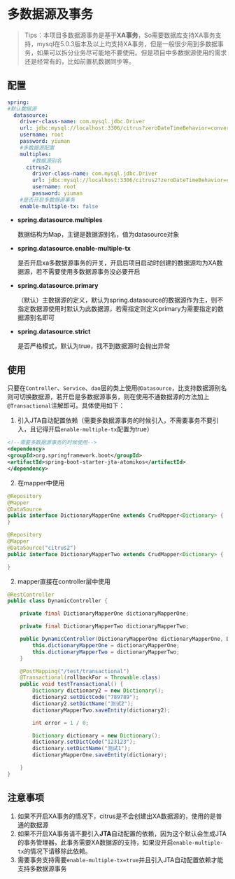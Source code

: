 # 多数据源及事务

> Tips：本项目多数据源事务是基于**XA事务**，So需要数据库支持XA事务支持，mysql在5.0.3版本及以上均支持XA事务，但是一般很少用到多数据事务，如果可以拆分业务尽可能地不要使用。但是项目中多数据源使用的需求还是经常有的，比如前置机数据同步等。

## 配置

```yaml
spring:
#默认数据源
  datasource:
    driver-class-name: com.mysql.jdbc.Driver
    url: jdbc:mysql://localhost:3306/citrus?zeroDateTimeBehavior=convertToNull&characterEncoding=UTF-8
    username: root
    password: yiuman
    #多数据源配置
    multiples:
    	#数据源别名
      citrus2:
        driver-class-name: com.mysql.jdbc.Driver
        url: jdbc:mysql://localhost:3306/citrus2?zeroDateTimeBehavior=convertToNull&characterEncoding=UTF-8
        username: root
        password: yiuman
    #是否开启多数据源事务
    enable-multiple-tx: false

```

- **spring.datasource.multiples**  

  数据结构为Map，主键是数据源别名，值为datasource对象

- **spring.datasource.enable-multiple-tx**

  是否开启xa多数据源事务的开关，开启后项目启动时创建的数据源均为XA数据源，若不需要使用多数据源事务没必要开启

- **spring.datasource.primary**

  （默认）主数据源的定义，默认为spring.datasource的数据源作为主，则不指定数据源使用时默认为此数据源，若需指定则定义primary为需要指定的数据源别名即可

- **spring.datasource.strict**

  是否严格模式，默认为true，找不到数据源时会抛出异常



## 使用

只要在`Controller`、`Service`、`dao`层的类上使用`@Datasource`，比支持数据源别名则可切换数据源，若开启是多数据源事务，则在使用不通数据源的方法加上`@Transactional`注解即可。具体使用如下：



1. 引入JTA自动配置依赖（需要多数据源事务的时候引入，不需要事务不要引入，且记得开启`enable-multiple-tx`配置为true）

```xml
<!--需要多数据源事务的时候使用-->
<dependency>
<groupId>org.springframework.boot</groupId>
<artifactId>spring-boot-starter-jta-atomikos</artifactId>
</dependency>

```

2. 在mapper中使用

```java
@Repository
@Mapper
@DataSource
public interface DictionaryMapperOne extends CrudMapper<Dictionary> {
}

@Repository
@Mapper
@DataSource("citrus2")
public interface DictionaryMapperTwo extends CrudMapper<Dictionary> {

}
```

2. mapper直接在controller层中使用

```java
@RestController
public class DynamicController {

    private final DictionaryMapperOne dictionaryMapperOne;

    private final DictionaryMapperTwo dictionaryMapperTwo;

    public DynamicController(DictionaryMapperOne dictionaryMapperOne, DictionaryMapperTwo dictionaryMapperTwo) {
        this.dictionaryMapperOne = dictionaryMapperOne;
        this.dictionaryMapperTwo = dictionaryMapperTwo;
    }

    @PostMapping("/test/transactional")
    @Transactional(rollbackFor = Throwable.class)
    public void testTransactional() {
        Dictionary dictionary2 = new Dictionary();
        dictionary2.setDictCode("789789");
        dictionary2.setDictName("测试2");
        dictionaryMapperTwo.saveEntity(dictionary2);

        int error = 1 / 0;

        Dictionary dictionary = new Dictionary();
        dictionary.setDictCode("123123");
        dictionary.setDictName("测试1");
        dictionaryMapperOne.saveEntity(dictionary);

    }
}
```



## 注意事项

1. 如果不开启XA事务的情况下，citrus是不会创建出XA数据源的，使用的是普通的数据源
2. 如果不开启XA事务请不要引入**JTA**自动配置的依赖，因为这个默认会生成JTA的事务管理器，此事务需要XA数据源的支持，如果没开启`enable-multiple-tx`的情况下请移除此依赖。
3. 需要事务支持需要`enable-multiple-tx=true`并且引入JTA自动配置依赖才能支持多数据源事务

